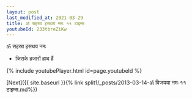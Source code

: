 ```yaml
---
layout: post
last_modified_at: 2021-03-29
title: ॐ सहस्रा हसथय नमः ११ टाइम्स
youtubeId: 233tbreZiKw
---
```

 
 
 ॐ सहस्रा हसथय नमः  
 
 -  जिसके हजारों हाथ हैं 
 
  
 
  
 
 
 
 
 
 


{% include youtubePlayer.html id=page.youtubeId %}
 
[Next]({{ site.baseurl }}{% link  split1/_posts/2013-03-14-ॐ विजयया नमः ११ टाइम्स.md%})
 
